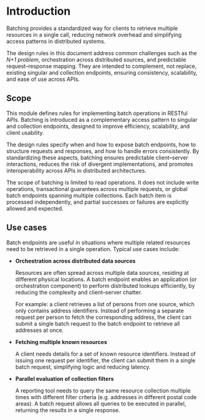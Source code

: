 # Introduction

Batching provides a standardized way for clients to retrieve multiple resources in a single call, reducing network overhead and simplifying access patterns in distributed systems.

The design rules in this document address common challenges such as the _N+1 problem_, orchestration across distributed sources, and predictable request–response mapping. They are intended to complement, not replace, existing singular and collection endpoints, ensuring consistency, scalability, and ease of use across APIs.

## Scope

This module defines rules for implementing batch operations in RESTful APIs. Batching is introduced as a complementary access pattern to singular and collection endpoints, designed to improve efficiency, scalability, and client usability.

The design rules specify when and how to expose batch endpoints, how to structure requests and responses, and how to handle errors consistently. By standardizing these aspects, batching ensures predictable client–server interactions, reduces the risk of divergent implementations, and promotes interoperability across APIs in distributed architectures.

The scope of batching is limited to read operations. It does not include write operations, transactional guarantees across multiple requests, or global batch endpoints spanning multiple collections. Each batch item is processed independently, and partial successes or failures are explicitly allowed and expected.

## Use cases

Batch endpoints are useful in situations where multiple related resources need to be retrieved in a single operation. Typical use cases include:

- **Orchestration across distributed data sources**

  Resources are often spread across multiple data sources, residing at different physical locations. A batch endpoint enables an application (or orchestration component) to perform distributed lookups efficiently, by reducing the complexity and client–server chatter.

  For example: a client retrieves a list of persons from one source, which only contains address identifiers. Instead of performing a separate request per person to fetch the corresponding address, the client can submit a single batch request to the batch endpoint to retrieve all addresses at once.

- **Fetching multiple known resources**

  A client needs details for a set of known resource identifiers. Instead of issuing one request per identifier, the client can submit them in a single batch request, simplifying logic and reducing latency.

- **Parallel evaluation of collection filters**

  A reporting tool needs to query the same resource collection multiple times with different filter criteria (e.g. addresses in different postal code areas). A batch request allows all queries to be executed in parallel, returning the results in a single response.
